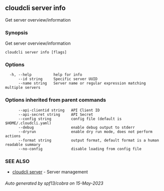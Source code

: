 ## cloudcli server info

Get server overview/information

### Synopsis

Get server overview/information

```
cloudcli server info [flags]
```

### Options

```
  -h, --help          help for info
      --id string     Specific server UUID
      --name string   Server name or regular expression matching multiple servers
```

### Options inherited from parent commands

```
      --api-clientid string   API Client ID
      --api-secret string     API Secret
      --config string         config file (default is $HOME/.cloudcli.yaml)
      --debug                 enable debug output to stderr
      --dryrun                enable dry run mode, does not perform actions
      --format string         output format, default format is a human readable summary
      --no-config             disable loading from config file
```

### SEE ALSO

* [cloudcli server](cloudcli_server.md)	 - Server management

###### Auto generated by spf13/cobra on 15-May-2023
